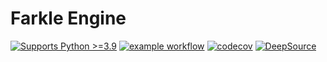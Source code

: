 # Farkle Engine
[![Supports Python >=3.9](https://img.shields.io/badge/python-%3E%3D3.9-blue)](https://www.python.org/doc/versions/)
[![example workflow](https://github.com/collincunn/farkle/actions/workflows/unit-tests.yml/badge.svg?branch=master)](https://github.com/collincunn/farkle/actions/workflows/unit-tests.yml)
[![codecov](https://codecov.io/gh/collincunn/farkle/branch/master/graph/badge.svg?token=o4J9b8uUj8)](https://codecov.io/gh/collincunn/farkle)
[![DeepSource](https://app.deepsource.com/gh/collincunn/farkle.svg/?label=active+issues&show_trend=true&token=HBN0s4bLWOcjiupFha3C0-Nv)](https://app.deepsource.com/gh/collincunn/farkle/?ref=repository-badge)
